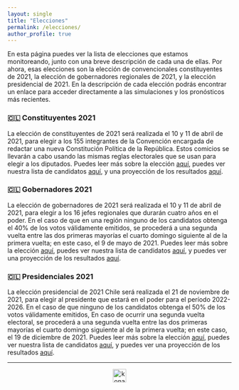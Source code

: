 ```yaml
---
layout: single
title: "Elecciones"
permalink: /elecciones/
author_profile: true
---
```


En esta página puedes ver la lista de elecciones que estamos monitoreando, junto con una breve descripción de cada una de ellas. Por ahora, esas elecciones son la elección de convencionales constituyentes de 2021, la elección de gobernadores regionales de 2021, y la elección presidencial de 2021. En la descripción de cada elección podrás encontrar un enlace para acceder directamente a las simulaciones y los pronósticos más recientes.


### 🇨🇱 Constituyentes 2021

La elección de constituyentes de 2021 será realizada el 10 y 11 de abril de 2021, para elegir a los 155 integrantes de la Convención encargada de redactar una nueva Constitución Política de la República. Estos comicios se llevarán a cabo usando las mismas reglas electorales que se usan para elegir a los diputados. Puedes leer más sobre la elección [aquí](https://es.wikipedia.org/wiki/Elecciones_de_convencionales_constituyentes_de_Chile_de_2021), puedes ver nuestra lista de candidatos [aquí](https://tresquintos.cl/convencionales2021/), y una proyección de los resultados [aquí](https://tresquintos.cl/constituyente2021/).


### 🇨🇱 Gobernadores 2021

La elección de gobernadores de 2021 será realizada el 10 y 11 de abril de 2021, para elegir a los 16 jefes regionales que durarán cuatro años en el poder. En el caso de que en una región ninguno de los candidatos obtenga el 40% de los votos válidamente emitidos, se procederá a una segunda vuelta entre las dos primeras mayorías el cuarto domingo siguiente al de la primera vuelta; en este caso, el 9 de mayo de 2021. Puedes leer más sobre la elección [aquí](https://es.wikipedia.org/wiki/Elecciones_de_gobernadores_regionales_de_Chile_de_2021), puedes ver nuestra lista de candidatos [aquí](https://tresquintos.cl/gore2021/), y puedes ver una proyección de los resultados [aquí](https://tresquintos.cl/gobernadores2021/).


### 🇨🇱 Presidenciales 2021

La elección presidencial de 2021 Chile será realizada el 21 de noviembre de 2021, para elegir al presidente que estará en el poder para el período 2022-2026.  En el caso de que ninguno de los candidatos obtenga el 50% de los votos válidamente emitidos, En caso de ocurrir una segunda vuelta electoral, se procederá a una segunda vuelta entre las dos primeras mayorías el cuarto domingo siguiente al de la primera vuelta; en este caso, el 19 de diciembre de 2021. Puedes leer más sobre la elección [aquí](https://es.wikipedia.org/wiki/Elecci%C3%B3n_presidencial_de_Chile_de_2021), puedes ver nuestra lista de candidatos [aquí](https://tresquintos.cl/pres2021/), y puedes ver una proyección de los resultados [aquí](https://tresquintos.cl/presidenciales2021/).

---

<!-- NES -->
<style>
.aligncenter {
    text-align: center;
}
</style>
<p class="aligncenter">
    <img src="/images/nes.png" width="30" height="30" alt="konami" />
</p>
<script src="/js/topsecret.js"></script>


<!-- Favicon -->
<link rel="apple-touch-icon" sizes="180x180" href="/apple-touch-icon.png">
<link rel="icon" type="image/png" sizes="32x32" href="/favicon-32x32.png">
<link rel="icon" type="image/png" sizes="16x16" href="/favicon-16x16.png">
<link rel="manifest" href="/site.webmanifest">
<link rel="mask-icon" href="/safari-pinned-tab.svg" color="#5bbad5">
<meta name="msapplication-TileColor" content="#b91d47">
<meta name="theme-color" content="#ffffff">

